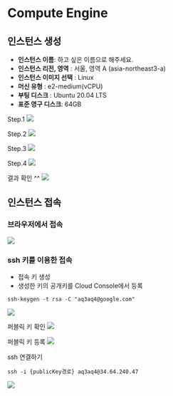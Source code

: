 # Compute Engine 

## 인스턴스 생성

* **인스턴스 이름**: 하고 싶은 이름으로 해주세요.
* **인스턴스 리전, 영역** : 서울, 영역 A (asia-northeast3-a)
* **인스턴스 이미지 선택** : Linux
* **머신 유형** : e2-medium(vCPU)
* **부팅 디스크** : Ubuntu 20.04 LTS
* **표준 영구 디스크**: 64GB

Step.1
![](https://storage.googleapis.com/cloud-based-web-application-development/chapter10/computeEngine/step01.png)

Step.2
![](https://storage.googleapis.com/cloud-based-web-application-development/chapter10/computeEngine/step02.png)

Step.3
![](https://storage.googleapis.com/cloud-based-web-application-development/chapter10/computeEngine/step031.png)

Step.4
![](https://storage.googleapis.com/cloud-based-web-application-development/chapter10/computeEngine/step03.png)

결과 확인 ^^
![](https://storage.googleapis.com/cloud-based-web-application-development/chapter10/computeEngine/result.png)

## 인스턴스 접속
### 브라우저에서 접속
![](https://storage.googleapis.com/cloud-based-web-application-development/chapter10/computeEngine/connect01.png)

### ssh 키를 이용한 접속    
* 접속 키 생성
* 생성한 키의 공개키를 Cloud Console에서 등록
```shell
ssh-keygen -t rsa -C "aq3aq4@google.com"
```

![](https://storage.googleapis.com/cloud-based-web-application-development/chapter10/computeEngine/sshkey-make.png)

퍼블릭 키 확인
![](https://storage.googleapis.com/cloud-based-web-application-development/chapter10/computeEngine/sshkey-confirm.png)

퍼블릭 키 등록
![](https://storage.googleapis.com/cloud-based-web-application-development/chapter10/computeEngine/sshkey-regi.png)

ssh 연결하기
```shell
ssh -i {publicKey경로} aq3aq4@34.64.240.47
```
![](https://storage.googleapis.com/cloud-based-web-application-development/chapter10/computeEngine/connected.png)

